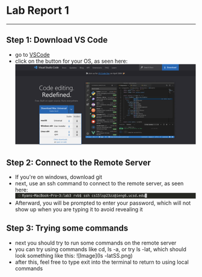 # Lab Report 1
---
## Step 1: Download VS Code
- go to [VSCode](https://code.visualstudio.com/)
- click on the button for your OS, as seen here:
![Image](vscodeSS.png)
## Step 2: Connect to the Remote Server
- If you're on windows, download git
- next, use an ssh command to connect to the remote server, as seen here:
![Image](sshSS.png)
- Afterward, you will be prompted to enter your password, which will not show up when you are typing it to avoid revealing it
## Step 3: Trying some commands
- next you should try to run some commands on the remote server
- you can try using commands like cd, ls -a, or try ls -lat, which should look something like this: ![Image](ls -latSS.png)
- after this, feel free to type exit into the terminal to return to using local commands

